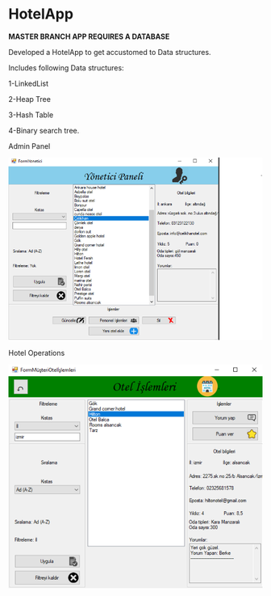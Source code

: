 # HotelApp

******MASTER BRANCH APP REQUIRES A DATABASE******

Developed a HotelApp to get accustomed to Data structures.

Includes following Data structures:

1-LinkedList

2-Heap Tree

3-Hash Table

4-Binary search tree.

Admin Panel

![](Images/HotelApp%20Admin%20Panel.png)



Hotel Operations

![](Images/HotelApp%20Hotel%20Operations.png)
